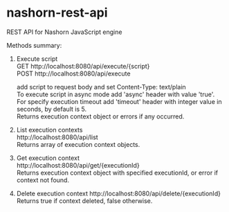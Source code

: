 # nashorn-rest-api
REST API for Nashorn JavaScript engine

Methods summary:

1. Execute script   
  GET http://localhost:8080/api/execute/{script}    
  POST http://localhost:8080/api/execute
  
    add script to request body and set Content-Type: text/plain   
  To execute script in async mode add 'async' header with value 'true'.  
  For specify execution timeout add 'timeout' header with integer value in seconds, by default is 5.    
  Returns execution context object or errors if any occurred.   
  
2. List execution contexts  
  http://localhost:8080/api/list    
  Returns array of execution context objects.   
3. Get execution context    
  http://localhost:8080/api/get/{executionId}   
  Returns execution context object with specified executionId, or error if context not found.   
4. Delete execution context 
  http://localhost:8080/api/delete/{executionId}    
  Returns true if context deleted, false otherwise. 

